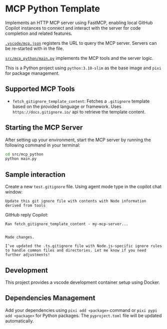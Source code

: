 # MCP Python Template

Implements an HTTP MCP server using FastMCP, enabling local GitHub Copilot instances to connect and interact with the server for code completion and related features.

[`.vscode/mcp.json`](.vscode/mcp.json) registers the URL to query the MCP server. Servers can be re-started with in the file.

[`src/mcp_python/main.py`](src/mcp_python/main.py) implements the MCP tools and the server logic.

This is a Python project using `python:3.10-slim` as the base image and `pixi` for package management.

## Supported MCP Tools

- `fetch_gitignore_template_content`: Fetches a `.gitignore` template based on the provided language or framework. Uses `https://docs.gitignore.io/` api to retrieve the template content.


## Starting the MCP Server

After setting up your environment, start the MCP server by running the following command in your terminal:

```bash
cd src/mcp_python
python main.py
```


## Sample interaction

Create a new `test.gitignore` file. Using agent mode type in the copilot chat window:

```
Update this git ignore file with contents with Node information derived from tools
```

GitHub reply Copilot: 
```
Ran fetch_gitignore_template_content - my-mcp-server...


Made changes.

I’ve updated the .ts.gitignore file with Node.js-specific ignore rules to handle common files and directories. Let me know if you need further adjustments!
```


## Development

This project provides a vscode development container setup using Docker. 


## Dependencies Management

Add your dependencies using `pixi add <package>` command or `pixi pypi add <package>` 
for Python packages. The `pyproject.toml` file will be updated automatically.
